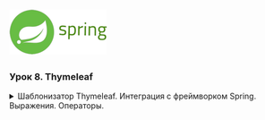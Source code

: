 # ![Spring logo](https://github.com/InsaneDan/InsaneDan/blob/main/spring.png)

### Урок 8. Thymeleaf

<details>
<summary>Шаблонизатор Thymeleaf. Интеграция с фреймворком Spring. Выражения. Операторы.</summary>

1. Сделайте страницу для отображения всех товаров.
2. Рядом с каждым товаром в таблице попробуйте сделать кнопку "Удалить", при нажатии на которую товар должен быть удален и базы.
3. *Попробуйте реализовать разбивку всех товаров на страницы, по 10 товаров на каждой.
<details>
<summary>Комментарии</summary>

* удаление / добавление / редактирование товаров с сохранением результатов в БД (коррекция того, что было сделано на уроке Spring MVC);
* количество товаров в бейдже корзины (фрагмент header) отображается на всех страницах, реализация за счет прямого обращения к синглтон-бину из шаблона;  
* пагинация списка товаров и меню для перемещения по страницам;
* пример работы DateFormatter на странице index.html
</details>
</details>